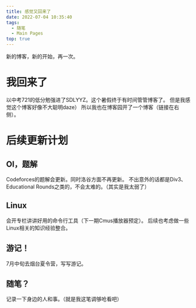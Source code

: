 ```yaml
---
title: 感觉又回来了
date: 2022-07-04 10:35:40
tags:
  - 随笔
  - Main Pages
top: true
---
```

新的博客，新的开始，再一次。

# 我回来了
以中考721的低分勉强进了SDLYYZ。这个暑假终于有时间管管博客了。
但是我感觉这个博客好像不大聪明daze）
所以我也在博客园开了一个博客（链接在右侧）。

# 后续更新计划
## OI，题解
Codeforces的题解会更新。同时洛谷方面不再更新。
不出意外的话都是Div3、Educational Rounds之类的，不会太难的。（其实是我太弱了）

## Linux
会开专栏讲讲好用的命令行工具（下一期Cmus播放器预定）。
后续也考虑做一些Linux相关的知识经验整合。

## 游记！
7月中旬去烟台夏令营，写写游记。

## 随笔？
记录一下身边的人和事。（就是我这笔调够呛看吧）